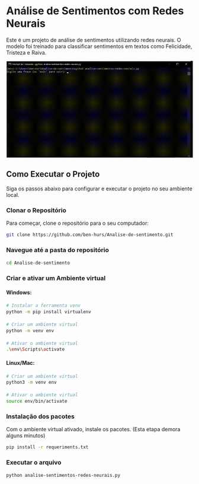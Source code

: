 # Análise de Sentimentos com Redes Neurais

Este é um projeto de análise de sentimentos utilizando redes neurais. O modelo foi treinado para classificar sentimentos em textos como Felicidade, Tristeza e Raiva.

![Animation](gif_teste.gif)


## Como Executar o Projeto

Siga os passos abaixo para configurar e executar o projeto no seu ambiente local.

### Clonar o Repositório

Para começar, clone o repositório para o seu computador:

```bash
git clone https://github.com/ben-hurs/Analise-de-sentimento.git
```

### Navegue até a pasta do repositório
```bash
cd Analise-de-sentimento
```

### Criar e ativar um Ambiente virtual
#### Windows:
```bash
# Instalar a ferramenta venv
python -m pip install virtualenv

# Criar um ambiente virtual
python -m venv env

# Ativar o ambiente virtual
.\env\Scripts\activate
```

#### Linux/Mac:
```bash
# Criar um ambiente virtual
python3 -m venv env

# Ativar o ambiente virtual
source env/bin/activate

```

### Instalação dos pacotes
Com o ambiente virtual ativado, instale os pacotes. (Esta etapa demora alguns minutos)
```bash
pip install -r requeriments.txt
```

### Executar o arquivo
```bash
python analise-sentimentos-redes-neurais.py
```




